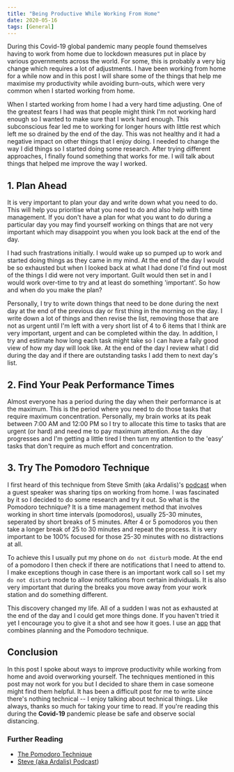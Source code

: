 ```yaml
---
title: "Being Productive While Working From Home"
date: 2020-05-16
tags: [General]
---
```


During this Covid-19 global pandemic many people found themselves having to work from home due to lockdown measures put in place by various governments across the world. For some, this is probably a very big change which requires a lot of adjustments. I have been working from home for a while now and in this post I will share some of the things that help me maximise my productivity while avoiding burn-outs, which were very common when I started working from home.

When I started working from home I had a very hard time adjusting. One of the greatest fears I had was that people might think I'm not working hard enough so I wanted to make sure that I work hard enough. This subconscious fear led me to working for longer hours with little rest which left me so drained by the end of the day. This was not healthy and it had a negative impact on other things that I enjoy doing. I needed to change the way I did things so I started doing some research. After trying different approaches, I finally found something that works for me. I will talk about things that helped me improve the way I worked.

## 1. Plan Ahead

It is very important to plan your day and write down what you need to do. This will help you prioritise what you need to do and also help with time management. If you don't have a plan for what you want to do during a particular day you may find yourself working on things that are not very important which may disappoint you when you look back at the end of the day.

I had such frastrations initially. I would wake up so pumped up to work and started doing things as they came in my mind. At the end of the day I would be so exhausted but when I looked back at what I had done I'd find out most of the things I did were not very important. Guilt would then set in and I would work over-time to try and at least do something 'important'. So how and when do you make the plan?

Personally, I try to write down things that need to be done during the next day at the end of the previous day or first thing in the morning on the day. I write down a lot of things and then revise the list, removing those that are not as urgent until I'm left with a very short list of 4 to 6 items that I think are very important, urgent and can be completed within the day. In addition, I try and estimate how long each task might take so I can have a faily good view of how my day will look like. At the end of the day I review what I did during the day and if there are outstanding tasks I add them to next day's list.

## 2. Find Your Peak Performance Times

Almost everyone has a period during the day when their performance is at the maximum. This is the period where you need to do those tasks that require maximum concentration. Personally, my brain works at its peak between 7:00 AM and 12:00 PM so I try to allocate this time to tasks that are urgent (or hard) and need me to pay maximum attention. As the day progresses and I'm getting a little tired I then turn my attention to the 'easy' tasks that don't require as much effort and concentration.

## 3. Try The Pomodoro Technique

I first heard of this technique from Steve Smith (aka Ardalis)'s [podcast](https://www.weeklydevtips.com/episodes/044) when a guest speaker was sharing tips on working from home. I was fascinated by it so I decided to do some research and try it out. So what is the Pomodoro technique? It is a time management method that involves working in short time intervals (pomodoros), usually 25-30 minutes, seperated by short breaks of 5 minutes. After 4 or 5 pomodoros you then take a longer break of 25 to 30 minutes and repeat the process. It is very important to be 100% focused for those 25-30 minutes with no distractions at all.

To achieve this I usually put my phone on `do not disturb` mode. At the end of a pomodoro I then check if there are notifications that I need to attend to. I make exceptions though in case there is an important work call so I set my `do not disturb` mode to allow notifications from certain individuals. It is also very important that during the breaks you move away from your work station and do something different.

This discovery changed my life. All of a sudden I was not as exhausted at the end of the day and I could get more things done. If you haven't tried it yet I encourage you to give it a shot and see how it goes. I use an [app](https://www.focustodo.cn/) that combines planning and the Pomodoro technique.

## Conclusion

In this post I spoke about ways to improve productivity while working from home and avoid overworking yourself. The techniques mentioned in this post may not work for you but I decided to share them in case someone might find them helpful. It has been a difficult post for me to write since there's nothing technical -- I enjoy talking about technical things. Like always, thanks so much for taking your time to read. If you're reading this during the **Covid-19** pandemic please be safe and observe social distancing.

### Further Reading

- [The Pomodoro Technique](https://lifehacker.com/productivity-101-a-primer-to-the-pomodoro-technique-1598992730)
- [Steve (aka Ardalis) Podcast](https://www.weeklydevtips.com/episodes/044))
